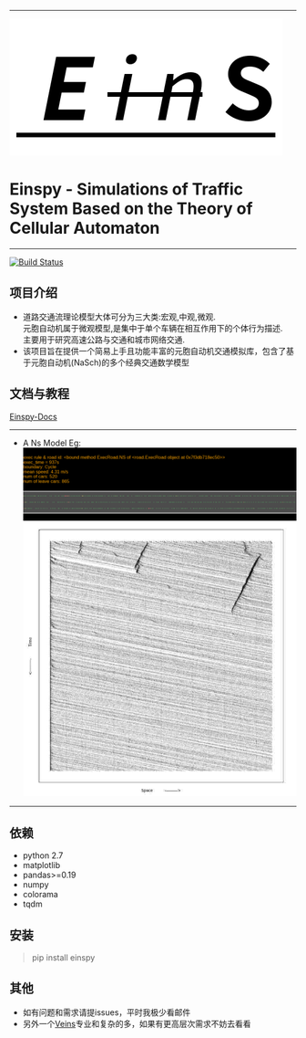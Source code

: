 ***
![](./Source/logo.png)
# Einspy - Simulations of Traffic System Based on the Theory of Cellular Automaton
***
[![Build Status](https://travis-ci.org/xiongbeer/Eins.svg?branch=master)](https://travis-ci.org/xiongbeer/Eins)

## 项目介绍
* 道路交通流理论模型大体可分为三大类:宏观,中观,微观.  
元胞自动机属于微观模型,是集中于单个车辆在相互作用下的个体行为描述.  
主要用于研究高速公路与交通和城市网络交通.
* 该项目旨在提供一个简易上手且功能丰富的元胞自动机交通模拟库，包含了基于元胞自动机(NaSch)的多个经典交通数学模型

## 文档与教程
[Einspy-Docs](http://veinsdocs.readthedocs.io/zh_CN/latest/index.html)

 ***
* A Ns Model Eg:
![](./image/demo.gif)
![](./image/demo2.jpg)

 ***  

## 依赖
* python 2.7
* matplotlib
* pandas>=0.19
* numpy
* colorama  
* tqdm

## 安装

> pip install einspy

## 其他
* 如有问题和需求请提issues，平时我极少看邮件
* 另外一个[Veins](https://github.com/sommer/veins)专业和复杂的多，如果有更高层次需求不妨去看看
